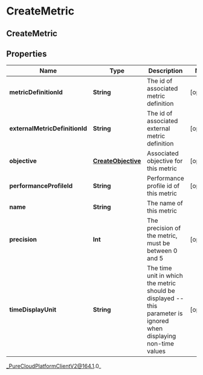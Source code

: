 # CreateMetric

## CreateMetric

## Properties

|Name | Type | Description | Notes|
|------------ | ------------- | ------------- | -------------|
| **metricDefinitionId** | **String** | The id of associated metric definition | [optional] |
| **externalMetricDefinitionId** | **String** | The id of associated external metric definition | [optional] |
| **objective** | [**CreateObjective**](CreateObjective) | Associated objective for this metric | [optional] |
| **performanceProfileId** | **String** | Performance profile id of this metric | [optional] |
| **name** | **String** | The name of this metric | |
| **precision** | **Int** | The precision of the metric, must be between 0 and 5 | [optional] |
| **timeDisplayUnit** | **String** | The time unit in which the metric should be displayed -- this parameter is ignored when displaying non-time values | [optional] |



_PureCloudPlatformClientV2@164.1.0_
